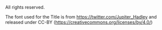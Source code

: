 All rights reserved.

The font used for the Title is from https://twitter.com/Jupiter_Hadley 
and released under CC-BY (https://creativecommons.org/licenses/by/4.0/)